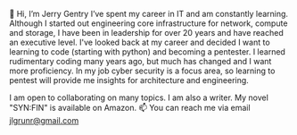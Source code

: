 👋 Hi, I’m Jerry Gentry
I’ve spent my career in IT and am constantly learning. Although I started out engineering core infrastructure for network, compute and storage, I have been in leadership for over 20 years and have reached an executive level. I've looked back at my career and decided I want to learning to code (starting with python) and becoming a pentester. I learned rudimentary coding many years ago, but much has changed and I want more proficiency. In my job cyber security is a focus area, so learning to pentest will provide me insights for architecture and engineering. 

I am open to collaborating on many topics. I am also a writer.  My novel "SYN:FIN" is available on Amazon.
📫 You can reach me via email jlgrunr@gmail.com

<!---
jlgrunr262/jlgrunr262 is a ✨ special ✨ repository because its `README.md` (this file) appears on your GitHub profile.
You can click the Preview link to take a look at your changes.
--->
